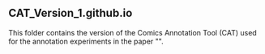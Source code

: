 ## CAT_Version_1.github.io

This folder contains the version of the Comics Annotation Tool (CAT) used for the annotation experiments in the paper "". 

